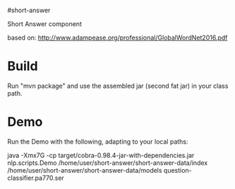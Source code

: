 #short-answer

Short Answer component

based on: http://www.adampease.org/professional/GlobalWordNet2016.pdf

Build
=====

Run "mvn package" and use the assembled jar (second fat jar) in your class path.

Demo
====

Run the Demo with the following, adapting to your local paths:

java -Xmx7G -cp target/cobra-0.98.4-jar-with-dependencies.jar nlp.scripts.Demo
/home/user/short-answer/short-answer-data/index
/home/user/short-answer/short-answer-data/models question-classifier.pa770.ser
